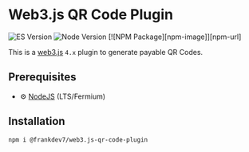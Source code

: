 # Web3.js QR Code Plugin

![ES Version](https://img.shields.io/badge/ES-2020-yellow)
![Node Version](https://img.shields.io/badge/node-18.x-green)
[![NPM Package][npm-image]][npm-url]

This is a [web3.js](https://github.com/web3/web3.js) `4.x` plugin to generate payable QR Codes.

## Prerequisites

-   :gear: [NodeJS](https://nodejs.org/) (LTS/Fermium)

## Installation

```bash
npm i @frankdev7/web3.js-qr-code-plugin
```